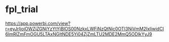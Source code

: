 # fpl_trial

https://app.powerbi.com/view?r=eyJrIjoiOWZjZGNjYzYtYjBlOS00NzkxLWFiNzQtNjc0OTI3NjVmM2IxIiwidCI6ImRlZmFmOGU5LTAxNGItNDE5Yi04ZjZmLTU2MDE2MmQ5ODlkYyJ9

